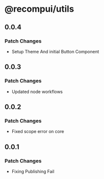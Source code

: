 # @recompui/utils

## 0.0.4

### Patch Changes

- Setup Theme And initial Button Component

## 0.0.3

### Patch Changes

- Updated node workflows

## 0.0.2

### Patch Changes

- Fixed scope error on core

## 0.0.1

### Patch Changes

- Fixing Publishing Fail
